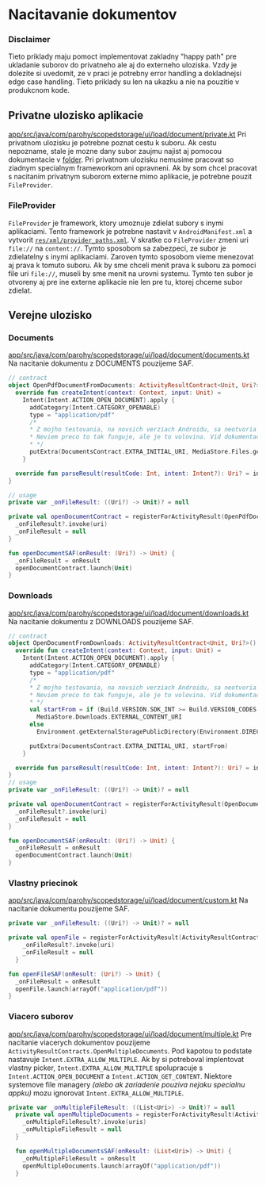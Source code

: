 # Nacitavanie dokumentov
### Disclaimer
Tieto priklady maju pomoct implementovat zakladny "happy path" pre ukladanie suborov do privatneho ale aj do externeho uloziska. Vzdy je dolezite si uvedomit, ze v praci je potrebny error handling a dokladnejsi edge case handling. Tieto priklady su len na ukazku a nie na pouzitie v produkcnom kode.

## Privatne ulozisko aplikacie
[app/src/java/com/parohy/scopedstorage/ui/load/document/private.kt](./private.kt)
Pri privatnom ulozisku je potrebne poznat cestu k suboru. Ak cestu nepozname, stale je mozne dany subor zaujmu najist aj pomocou dokumentacie v [folder](folder/README.md).
Pri privatnom ulozisku nemusime pracovat so ziadnym specialnym frameworkom ani opravneni. Ak by som chcel pracovat s nacitanim privatnym suborom externe mimo aplikacie,
je potrebne pouzit `FileProvider`.

### FileProvider
`FileProvider` je framework, ktory umoznuje zdielat subory s inymi aplikaciami. Tento framework je potrebne nastavit v `AndroidManifest.xml` a vytvorit [`res/xml/provider_paths.xml`](../README.md#FileProvider).
V skratke co `FileProvider` zmeni uri `file://` na `content://`. Tymto sposobom sa zabezpeci, ze subor je zdielatelny s inymi aplikaciami. Zaroven tymto sposobom
vieme menezovat aj prava k tomuto suboru. Ak by sme chceli menit prava k suboru za pomoci file uri `file://`, museli by sme menit na urovni systemu. Tymto ten subor je otvoreny
aj pre ine externe aplikacie nie len pre tu, ktorej chceme subor zdielat.


## Verejne ulozisko

### Documents
[app/src/java/com/parohy/scopedstorage/ui/load/document/documents.kt](./documents.kt)
Na nacitanie dokumentu z DOCUMENTS pouzijeme SAF.

```kotlin
// contract
object OpenPdfDocumentFromDocuments: ActivityResultContract<Unit, Uri?>() {
  override fun createIntent(context: Context, input: Unit) =
    Intent(Intent.ACTION_OPEN_DOCUMENT).apply {
      addCategory(Intent.CATEGORY_OPENABLE)
      type = "application/pdf"
      /*
      * Z mojho testovania, na novsich verziach Androidu, sa neotvoria Documents ale posledne otvorena lokalita
      * Neviem preco to tak funguje, ale je to volovina. Vid dokumentacia DocumentsContract.EXTRA_INITIAL_URI co to na robit.
      * */
      putExtra(DocumentsContract.EXTRA_INITIAL_URI, MediaStore.Files.getContentUri("external"))
    }

  override fun parseResult(resultCode: Int, intent: Intent?): Uri? = intent?.data
}

// usage
private var _onFileResult: ((Uri?) -> Unit)? = null

private val openDocumentContract = registerForActivityResult(OpenPdfDocumentFromDocuments) { uri: Uri? ->
  _onFileResult?.invoke(uri)
  _onFileResult = null
}

fun openDocumentSAF(onResult: (Uri?) -> Unit) {
  _onFileResult = onResult
  openDocumentContract.launch(Unit)
}
```

### Downloads
[app/src/java/com/parohy/scopedstorage/ui/load/document/downloads.kt](./downloads.kt)
Na nacitanie dokumentu z DOWNLOADS pouzijeme SAF.
```kotlin
// contract
object OpenDocumentFromDownloads: ActivityResultContract<Unit, Uri?>() {
  override fun createIntent(context: Context, input: Unit) =
    Intent(Intent.ACTION_OPEN_DOCUMENT).apply {
      addCategory(Intent.CATEGORY_OPENABLE)
      type = "application/pdf"
      /*
      * Z mojho testovania, na novsich verziach Androidu, sa neotvoria Pictures ale posledne otvorena lokalita
      * Neviem preco to tak funguje, ale je to volovina. Vid dokumentacia DocumentsContract.EXTRA_INITIAL_URI co to na robit.
      * */
      val startFrom = if (Build.VERSION.SDK_INT >= Build.VERSION_CODES.Q)
        MediaStore.Downloads.EXTERNAL_CONTENT_URI
      else
        Environment.getExternalStoragePublicDirectory(Environment.DIRECTORY_DOWNLOADS).toUri()

      putExtra(DocumentsContract.EXTRA_INITIAL_URI, startFrom)
    }

  override fun parseResult(resultCode: Int, intent: Intent?): Uri? = intent?.data
}
// usage
private var _onFileResult: ((Uri?) -> Unit)? = null

private val openDocumentContract = registerForActivityResult(OpenDocumentFromDownloads) { uri: Uri? ->
  _onFileResult?.invoke(uri)
  _onFileResult = null
}

fun openDocumentSAF(onResult: (Uri?) -> Unit) {
  _onFileResult = onResult
  openDocumentContract.launch(Unit)
}
```

### Vlastny priecinok
[app/src/java/com/parohy/scopedstorage/ui/load/document/custom.kt](./custom.kt)
Na nacitanie dokumentu pouzijeme SAF.
```kotlin
private var _onFileResult: ((Uri?) -> Unit)? = null

private val openFile = registerForActivityResult(ActivityResultContracts.OpenDocument()) { uri: Uri? ->
    _onFileResult?.invoke(uri)
    _onFileResult = null
  }

fun openFileSAF(onResult: (Uri?) -> Unit) {
  _onFileResult = onResult
  openFile.launch(arrayOf("application/pdf"))
}
```

### Viacero suborov
[app/src/java/com/parohy/scopedstorage/ui/load/document/multiple.kt](./multiple.kt)
Pre nacitanie viacerych dokumentov pouzijeme `ActivityResultContracts.OpenMultipleDocuments`. Pod kapotou to podstate nastavuje `Intent.EXTRA_ALLOW_MULTIPLE`.
Ak by si potreboval implentovat vlastny picker, `Intent.EXTRA_ALLOW_MULTIPLE` spolupracuje s `Intent.ACTION_OPEN_DOCUMENT` a `Intent.ACTION_GET_CONTENT`.
Niektore systemove file managery _(alebo ak zariadenie pouziva nejaku specialnu appku)_ mozu ignorovat `Intent.EXTRA_ALLOW_MULTIPLE`. 
```kotlin
private var _onMultipleFileResult: ((List<Uri>) -> Unit)? = null
  private val openMultipleDocuments = registerForActivityResult(ActivityResultContracts.OpenMultipleDocuments()) { uris: List<Uri> ->
    _onMultipleFileResult?.invoke(uris)
    _onMultipleFileResult = null
  }

  fun openMultipleDocumentsSAF(onResult: (List<Uri>) -> Unit) {
    _onMultipleFileResult = onResult
    openMultipleDocuments.launch(arrayOf("application/pdf"))
  }
```